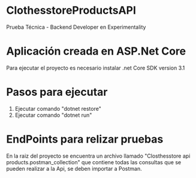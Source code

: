 # ClothesstoreProductsAPI
Prueba Técnica - Backend Developer en Experimentality

# Aplicación creada en ASP.Net Core

Para ejecutar el proyecto es necesario instalar .net Core SDK version 3.1

# Pasos para ejecutar

1. Ejecutar comando "dotnet restore"
2. Ejecutar comando "dotnet run"

# EndPoints para relizar pruebas

En la raiz del proyecto se encuentra un archivo llamado "Closthesstore api products.postman_collection" que contiene todas las consultas que se pueden realizar a la Api,
se deben importar a Postman.

